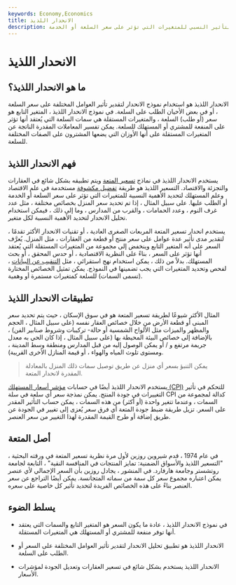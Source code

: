 ```yaml
---
keywords: Economy,Economics
title: الانحدار اللذيذ
description: يطبق الانحدار اللذيذ تحليل الانحدار لتقدير التأثير النسبي للمتغيرات التي تؤثر على سعر السلعة أو الخدمة.
---
```


# الانحدار اللذيذ
## ما هو الانحدار اللذيذ؟

الانحدار اللذيذ هو استخدام نموذج الانحدار لتقدير تأثير العوامل المختلفة على سعر السلعة ، أو في بعض الأحيان الطلب على السلعة. في نموذج الانحدار اللذيذ ، المتغير التابع هو سعر (أو طلب) السلعة ، والمتغيرات المستقلة هي سمات السلعة التي يُعتقد أنها تؤثر على المنفعة للمشتري أو المستهلك للسلعة. يمكن تفسير المعاملات المقدرة الناتجة عن المتغيرات المستقلة على أنها الأوزان التي يضعها المشترون على الصفات المختلفة للسلعة.

## فهم الانحدار اللذيذ

يستخدم الانحدار اللذيذ في نماذج [تسعير المتعة](/hedonicpricing) ويتم تطبيقه بشكل شائع في العقارات والتجزئة والاقتصاد. التسعير اللذيذ هو طريقة [تفضيل مكشوفة](/revealed-preference) مستخدمة في علم الاقتصاد وعلم المستهلك لتحديد الأهمية النسبية للمتغيرات التي تؤثر على سعر السلعة أو الخدمة أو الطلب عليها. على سبيل المثال ، إذا تم تحديد سعر المنزل بخصائص مختلفة ، مثل عدد غرف النوم ، وعدد الحمامات ، والقرب من المدارس ، وما إلى ذلك ، فيمكن استخدام تحليل الانحدار لتحديد الأهمية النسبية لكل متغير.

يستخدم انحدار تسعير المتعة المربعات الصغرى العادية ، أو تقنيات الانحدار الأكثر تقدمًا ، لتقدير مدى تأثير عدة عوامل على سعر منتج أو قطعة من العقارات ، مثل المنزل. يُعرَّف السعر على أنه المتغير التابع وينخفض إلى مجموعة من المتغيرات المستقلة التي يُعتقد أنها تؤثر على السعر ، بناءً على النظرية الاقتصادية ، أو حدس المحقق ، أو بحث المستهلك. بدلاً من ذلك ، يمكن استخدام نهج استقرائي ، مثل [التنقيب عن البيانات](/datamining) ، لفحص وتحديد المتغيرات التي يجب تضمينها في النموذج. يمكن تمثيل الخصائص المختارة (تسمى السمات) للسلعة كمتغيرات مستمرة أو وهمية.

## تطبيقات الانحدار اللذيذ

المثال الأكثر شيوعًا لطريقة تسعير المتعة هو في سوق الإسكان ، حيث يتم تحديد سعر المبنى أو قطعة الأرض من خلال خصائص العقار نفسه (على سبيل المثال ، الحجم والمظهر والميزات مثل الألواح الشمسية أو حالة- تركيبات وشروط صنابير الفن) ، بالإضافة إلى خصائص البيئة المحيطة بها (على سبيل المثال ، إذا كان الحي به معدل جريمة مرتفع و / أو يمكن الوصول إليه من قبل المدارس ومنطقة وسط المدينة ، ومستوى تلوث المياه والهواء ، أو قيمة المنازل الأخرى القريبة).

> يمكن التنبؤ بسعر أي منزل عن طريق توصيل سمات ذلك المنزل بالمعادلة المقدرة لانحدار المتعة.

>

يستخدم الانحدار اللذيذ أيضًا في حسابات [مؤشر أسعار المستهلك (CPI)](/consumerpriceindex) للتحكم في تأثير التغييرات في جودة المنتج. يمكن نمذجة سعر أي سلعة في سلة CPI كدالة لمجموعة من السمات ، وعندما تتغير واحدة (أو أكثر) من هذه السمات ، يمكن حساب التأثير المقدر على السعر. تزيل طريقة ضبط جودة المتعة أي فرق سعر يُعزى إلى تغيير في الجودة عن طريق إضافة أو طرح القيمة المقدرة لهذا التغيير من سعر العنصر.

## أصل المتعة

في عام 1974 ، قدم شيروين روزين لأول مرة نظرية تسعير المتعة في ورقته البحثية ، "التسعير اللذيذ والأسواق الضمنية: تمايز المنتجات في المنافسة النقية" ، التابعة لجامعة روتشستر وجامعة هارفارد. في المنشور ، يجادل روزين بأن السعر الإجمالي لأي عنصر يمكن اعتباره مجموع سعر كل سمة من سماته المتجانسة. يمكن أيضًا التراجع عن سعر العنصر بناءً على هذه الخصائص الفريدة لتحديد تأثير كل خاصية على سعره.

## يسلط الضوء

- في نموذج الانحدار اللذيذ ، عادة ما يكون السعر هو المتغير التابع والسمات التي يعتقد أنها توفر منفعة للمشتري أو المستهلك هي المتغيرات المستقلة.

- الانحدار اللذيذ هو تطبيق تحليل الانحدار لتقدير تأثير العوامل المختلفة على السعر أو الطلب على السلعة.

- الانحدار اللذيذ يستخدم بشكل شائع في تسعير العقارات وتعديل الجودة لمؤشرات الأسعار.

